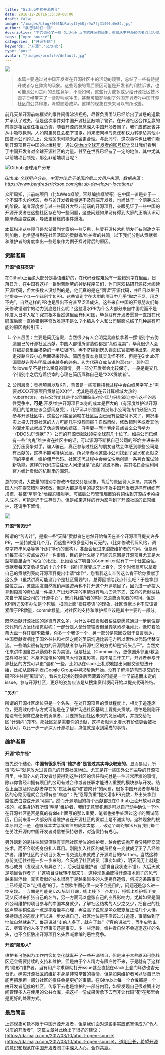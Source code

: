 ```yaml
---
title: "Github中式开源志异"
date: 2018-12-26T16:35:38+08:00
draft: false
image: "/images/blog/006tNbRwly1fyk8jr9w7fj31400u0e84.jpg"
author: "我把玲玲打一顿"
description: "本文谈论了一些 GitHub 上中式开源的怪象，希望从事开源的读者引以为戒。"
tags: ["open source"]
categories: ["开源社区"]
keywords: ["开源","GitHub"]
type: "post"
avatar: "/images/profile/default.jpg"
---
```


![](006tNbRwly1fyhtsvj93tj31e00pa7h3.jpg)

> 本篇主要通过对中国开发者在开源社区中的活动的观察，总结了一些有待提升或者存在弊病的现象。这些现象的背后原因可能是开发者的利益诉求，也可能是公司之间的恶性竞争，不管如何，这些行为或多或少给开源社区技术圈子已经带来了一些影响或冲击，甚至可能影响到了外国开发者对中国开源社区的公共印象。希望随着成熟，这样的现象在未来可以有所改善。

前几天某开源前端框架的事件闹得沸沸扬扬，尽管负责团队已经给出了诚恳的道歉并承认了过失，但是这次事件对中国开源社区敲响了警钟。在开源社区合作互赢的前提是相互信任相互负责，随着开源的概念深入中国开发者圈子，我们应该反省并从中吸取教训。大如阿里尚且会犯下错误，如果把同样的责任和权力转移给其他中国技术公司的头上，处理的未可能未必会更合理。与此同时，这次事件也让我们看到开源项目在中国的火爆程度，通过[Github全球开发者的账号统计](https://www.benfrederickson.com/github-developer-locations/)又让我们看到了中国开发者对全球开源社区的力量。甚至在世界已经有了一定的地位，其中尤其以前端项目领先，那么非前端项目呢？

![Github 全球用户分布](006tNbRwly1fyk7s5zugcj31om0u0494.jpg)

*Github 全球用户分布，中国为仅此于美国的第二大用户来源，数据来源：https://www.benfrederickson.com/github-developer-locations/*

众所周知，非前端项目（比如Web框架，容器编排框架等）在中国一直是处于一个不温不火的状态，参与的开发者数量远不及前端开发者，也尚处于一个萌芽成长的阶段。笔者深度参与过一些国外大型非前端的开源项目，亲眼见证了一些中国的开源开发者在这些社区存在的一些问题，这些问题如果没有得到大家的正确认识可能渐渐癌变成疾，导致更糟糕的事件爆发。

本篇指出这些项目是希望得到大家的一些反思，热爱开源技术的朋友们有则改之无则加勉，也希望得到在社区活跃的贡献者/维护者的共鸣。以下我们分别从贡献者和维护者的角度拿出一些现象作为例子探讨背后的原因。

### 贡献者篇

__开源“疯狂英语”__

在Github上面绝大部分是英语维护的，在代码仓库难免有一些错别字在里面。日落日升，在中国有这样一群耐苦耐劳的神秘程序员们，他们喜欢钻研开源技术阅读开源代码，但大多数人没想到的是，他们真的是在“阅读”开源代码，并且日以继日地提交一个又一个错别字的PR。这些错别字在大型的项目中几乎“取之不尽，用之不完”，自然这样的PR也是层出不穷甚至泛滥成灾。这些来自中国的开源朋友们每天修改错别字的动力到底是什么呢？这些灌水PR为什么大部分来自中国呢而不是印度人日本人呢？究其根本当然这里面有利可图，毕竟没有开发者愿意一直跟在代码库后面一直捡错别字修改难道不是么？小编从个人和公司层面总结了几种最有可能的原因抛砖引玉：

1. 个人层面：主要是简历造假，当然很少有人会明晃晃直接拿着一摞错别字去伪造自己的开源社区贡献，中国人都懂所谓造假都是“真假混卖”，毕竟很少人会仔细勘误里面掺杂的一半垃圾PR。再不济碰到愣头青面试官把我揪出来，那他走夜路应该小心后面砸来砖头。简历造假本身其实见怪不怪，但是在Github开源贡献造假有明显越来越多的迹象。从为代码仓库花钱购买star，到购买follower早不是什么稀奇的事情。另一部分开发者会比较保守，一般是提交几个错别字之后抱着侥幸的心理在简历声称自己是“XXX贡献者”。

2. 公司层面：竞标项目以及KPI，背景是一些项目招标过程中会白纸黑字写上“需要对XXX开源项目贡献前XX位”，尤其是最近在云计算领域大热的Kubernetes，有些公司尤其是小公司面临生存的压力只能被迫参与这样的恶性竞争中，__可是__,开发/维护开源项目本身的成本是巨大的（有深度维护过开源项目的朋友应该会感同身受），几乎可以断言国内没有小公司能专门分配人力参与开源社区中，这些公司甚至紧咬在社区后面已经有些应付不来了，何况事实上投入开源社区的人力可能几乎没有回报？自然而然，修改错别字或者其他的灌水形式就成了伪造贡献的捷径，只需要一两个程序员或者全公司举力（DDOS式“贡献”？）公司的开源贡献就领先全球前几十位了。如果公司已经有一些“内鬼”维护者在社区中的话，可以源源不断把自己公司的PR合并进来甚至打压竞争对手。骗人骗己，真正参与过社区的朋友自然会体感到哪些公司是有贡献的，这样不能可持续发展，所以渐渐地这些小公司找到了灌水和贡献之间的平衡点：维护僵尸代码。社区迭代过程中会尝试性地创建一系列仓库试验新功能，这样的代码库往往无人问津但是“贡献”源源不断，美其名曰合理利用官方统计贡献的机制里的漏洞。

总的来说，大数量的错别字修改PR提交只是现象，背后的原因待人深思。其实外国人也在提交错别字修改，但是大都是零星的提交远不及中国开发者这样有组织有规模，甚至“军事化”地提交错别字。可能是公司管理层面没有预估到开源技术的投入成本，可能是迫于生存压力。但是如果这样的行为影响到了开源社区的正常维护，还请手下留情。

![](006tNbRwly1fyk7ugkhqfj31in0u07is.jpg)

__开源“苦肉计”__

所谓的“苦肉计”，是指一些“天降”贡献者在忽然开始每天在某个开源项目提交许多PR，一坚持就是几个月，而这些PR很多是可有可无的，（比如修改代码风格，调整字符串风格等等“代码”等价的重构），甚至会反过来浪费维护者的时间。但是他们每天按时按点做这样一件事情，目的是什么呢？可能的原因是开源项目尤其是大型项目里会有“席位”的说法，比如变成了项目的Committer就有了一个社区席位，贡献者每天奋勇提交的十几个PR一段时间就变成了上百个，这个时候就可以拿着自己的贡献列表向开源项目提出申请“席位”，您看我这么辛苦这么肯干给你贡献了这么多（虽然讲真可能没几个是社区需要的），总得回馈给我点什么吧？于是拿到席位之后，这些朋友自然就销声匿迹再也不打开这个开源项目了，因为进一步投入拿到更高的席位是一件投入产出划不来的事情没有动力去做下去。这样的贡献往往来自于某些公司的“开源中心”，既消耗维护者的时间又浪费贡献者的时间，但是KPI所迫没有办法是个死局。扣回上面“疯狂英语”的现象，社区贡献本身不应该紧紧限于PR数量，commit数量，对社区的支持和维护都应该是其中主要的一部分。

既然贡献开源社区的途径有这么多，为什么中国贡献者往往更愿意通过一步到位提交代码的方法终结贡献呢？一部分是大部分管理者衡量贡献的标准如此，像盯着股票大盘一样盯着PR数量，你多一个我少一个，另一部分是原因受限于语言表达，中国贡献者相比于国外往往和社区之间的英语沟通比较吃力所以索性以代码代替交流。一些确实很有能力的开源贡献者参与开源社区的方式却是“闷头苦干”。当然文化来讲中国自古以勤劳朴实为美德，但是社区（Community，更像国外邻里/教会这样的社区）本身不是谁种的南瓜大谁就更厉害，更不是血汗工厂。开发者参与开源社区的方式可以更“温和”一些，比如从在slack上礼貌地提出问题交流想法开始，比如从邮件列表/Google Group中寻求帮助开始。没有了解清楚背景提交的代码PR往往是“离谱”的，看来比较浅的现象后面藏着的可能是一个早前悬而未定的issue。参与开源社区，更好的姿势应该是从搜集资料发问开始以提交代码终结。


__"另外"__


所谓的开源社区席位只是一个名头。在对开源项目的贡献程度上，相比于追逐席位，更高效的参与方式可能是在了解并沟通社区基础上再提交贡献。哪怕是刚刚开始没有任何席位身份的贡献者，只要捕捉到社区未来的发展动向，并提交给社区“计划内”的PR。那社区就是需要你的贡献，这样贡献远比灌水有价值更会被社区认可，以此一步一步深入开源项目，席位就是水到渠成的事情。


### 维护者篇

__开源“吹牛怪”__


首先说个结论，__中国有很多所谓“维护者”是言过其实哗众取宠的__。显而易见，所谓”吹牛“就是放大过言自己的开源社区地位。尤其是在一些国外公司主导的开源项目里，中国个人的开发者想要得到这种社区的信任和托付是一件非常困难的事情，除非你曾经和拥有项目的公司有过合作或者任职才能进入重要的模块参与开发。结合上面提及的贡献者存在的“疯狂英语”和“苦肉计”的问题，很多中国开发者参与社区的心路历程就会变得有些“病态”：先”忍辱负重“提交灌水PR充数，熬出头拿到席位洗白变成开源“明星”。然而开源项目的每个贡献都是在Github上面开放可以查找的，如果身边有所谓“明星”维护者，我们无意冒犯但是可以自己动手确认一下他在开源社区是否是真的有title上面写的那么重要，笔者也接手处理过这样的面试简历，目前来看一大部分所谓维护者在开源社区的贡献上是不诚实的。这种现象的根本原因之一是__造假成本太低或者信用成本太低__，破这个局的解法只有我们每个在关注开源的中国开发者对信誉保持敬畏，对造假持有戒心。

另外讽刺的是往往越资深越有实际社区地位的维护者，越会低调抛开身份纯粹交流技术，而不会彰扬身份扎人耳目。刚刚加入社区的成员摇身一变就成了正了八经维护者，维护社区的子项目头发一甩交流起来就成了开源项目的Partner。当然这种身份变迁往往是一步一步来的，今天成了社区成员（事实如此），明天简历上就是核心成员（发现没人有异议？），后天就是维护者（感觉自我状态不错），大后天就是项目合作者了（“这项目没我转不起来”），这种现象会使得开源技术圈子的风气越来越浮躁，真实贡献的成本很高于是越来越多的人走捷径造假，何况这条路事实上已经是可以“走得通“的了。当然吹牛图心里一爽不会是目的，问题还是怎么进一步变现。一方面是可能是O2O培训开课，线上线下一齐发力，将线上维护线下变现又反过来扩张自己的名气，另一方面可以虚张自己的业界影响力，尤其如果是国外公司维护的项目参与的中国本身就少，了解社区结构的人少之又少，把自己的社区声望稍稍说高一点是抱着侥幸心理，再往高了说就是哗众取宠反正没几个人懂。保持谦虚的态度才可以进一步发掘自己，社区地位是不应该过分追逐，事情做到了地位自然就来了。鲁迅说过“走的人多了，就有了路”（”真的说过“），而牛皮吹出去，尽管听的人多了但事实还是事实。少一些浮躁，维护者自然不会追逐这样的名头，也不会酝酿出开源项目名头靠喊靠编的恶性竞争。

__开源“隐形人”__

维护者可能因为工作内容的变化就离开了一些开源项目，但是出于某些原因可能社区还会需要持续的支持和维护，但是由于个人精力有限应付不来，于是就有了这样的“隐形“维护者。当有用户寻求帮助打开issue甚至直接在slack上登门拜访也杳无音讯。确实开源社区的维护本身是非常辛苦的事情，但是如果维护者可以尽自己所能再把承担一部分社区的责任会是更好的事情。在Github上每一个仓库都是一个由开发者组成的社区，传承下去也是维护的一部分内容，如果发现自己很难腾出时间管理多人在使用的公共仓库，把这样一份成果传承下去而非让代码”死“在那里会是更好的处理方式。

### 最后简言

上述现象可能不限于中国开源开发者，但是我们面对这些事实应该警惕成为“令人讨厌的开发者”，这篇文章对此给出了很好的建议：[https://daimajia.com/2017/03/10/about-open-source](https://daimajia.com/2017/03/10/about-open-source)。道阻且长，希望开源的意识和规范在中国开发者圈子中深入人心，合作共赢。
